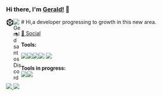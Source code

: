 ### Hi there, I'm [Gerald!](https://anuraghazra.github.io) 👋

<a href="https://codesandbox.io/u/Gerald-0">
  <img align="left" alt="Gerald Santos | CodeSandbox" width="20px" src="https://raw.githubusercontent.com/anuraghazra/anuraghazra/master/assets/codesandbox.svg" />
</a>
<a href="">
  <img align="left" alt="Gerald santos Discord" width="21px" src="https://raw.githubusercontent.com/anuraghazra/anuraghazra/master/assets/discord-round.svg" />
</a>
# Hi,a developer progressing to growth in this new area.                            

- [👔 Social](#-social-)

**Tools:**  

<img src="https://img.shields.io/badge/Ubuntu-E95420?style=for-the-badge&logo=ubuntu&logoColor=white" /><img src="https://img.shields.io/badge/HTML-239120?style=for-the-badge&logo=html5&logoColor=white" /><img src="https://img.shields.io/badge/CSS-239120?style=for-the-badge&logo=css3&logoColor=white" /><img src="https://img.shields.io/badge/JavaScript-F7DF1E?style=for-the-badge&logo=javascript&logoColor=black" /> 
<img src="https://img.shields.io/badge/Java-ED8B00?style=for-the-badge&logo=java&logoColor=white" />

**Tools in progress:**  
<img src="https://img.shields.io/badge/React-20232A?style=for-the-badge&logo=react&logoColor=61DAFB" /><img src="https://img.shields.io/badge/Angular-DD0031?style=for-the-badge&logo=angular&logoColor=white" />
  
<div>
  <a href="https:https://github.com/Gerald-0">
  <img height="180em" src="https://github-readme-stats.vercel.app/api?username=Gerald-0&show_icons=true&theme=dark&include_all_commits=true&count_private=true"/>
  <img height="180em" src="https://github-readme-stats.vercel.app/api/top-langs/?username=Gerald-0&layout=compact&langs_count=7&theme=white"/>
</div>
<br />
<br />
